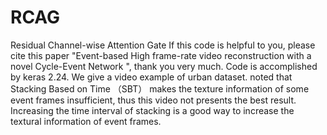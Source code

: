 # RCAG
Residual Channel-wise Attention Gate   If this code is helpful to you, please cite this paper "Event-based High frame-rate video reconstruction with a novel Cycle-Event Network ", thank you very much.
Code is accomplished by keras 2.24.
We give a video example of urban dataset. noted that Stacking Based on Time （SBT） makes the texture information of some event frames insufficient, thus this video not presents the best result. Increasing the time interval of stacking is a good way to increase the textural information of event frames.
